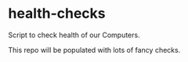 # health-checks
Script to check health of our Computers.

This repo will be populated with lots of fancy checks.
